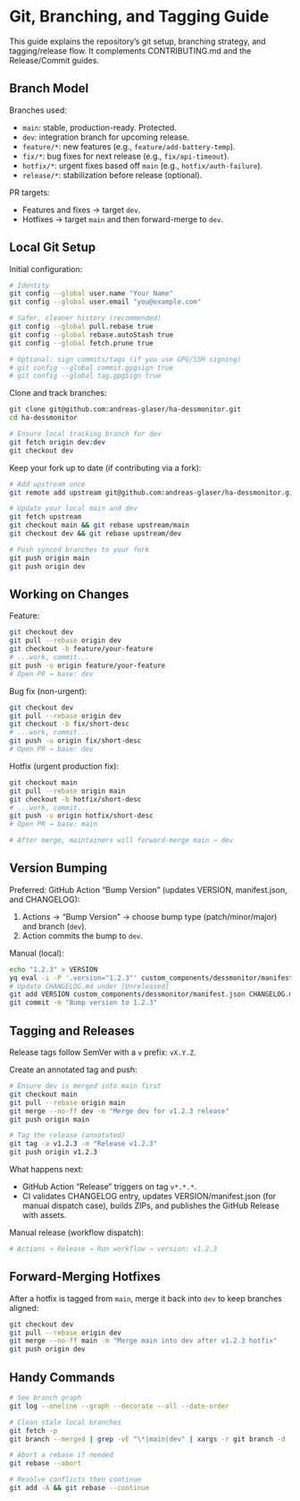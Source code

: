 # Git, Branching, and Tagging Guide

This guide explains the repository’s git setup, branching strategy, and tagging/release flow. It complements CONTRIBUTING.md and the Release/Commit guides.

## Branch Model

Branches used:
- `main`: stable, production-ready. Protected.
- `dev`: integration branch for upcoming release.
- `feature/*`: new features (e.g., `feature/add-battery-temp`).
- `fix/*`: bug fixes for next release (e.g., `fix/api-timeout`).
- `hotfix/*`: urgent fixes based off `main` (e.g., `hotfix/auth-failure`).
- `release/*`: stabilization before release (optional).

PR targets:
- Features and fixes → target `dev`.
- Hotfixes → target `main` and then forward-merge to `dev`.

## Local Git Setup

Initial configuration:
```bash
# Identity
git config --global user.name "Your Name"
git config --global user.email "you@example.com"

# Safer, cleaner history (recommended)
git config --global pull.rebase true
git config --global rebase.autoStash true
git config --global fetch.prune true

# Optional: sign commits/tags (if you use GPG/SSH signing)
# git config --global commit.gpgsign true
# git config --global tag.gpgSign true
```

Clone and track branches:
```bash
git clone git@github.com:andreas-glaser/ha-dessmonitor.git
cd ha-dessmonitor

# Ensure local tracking branch for dev
git fetch origin dev:dev
git checkout dev
```

Keep your fork up to date (if contributing via a fork):
```bash
# Add upstream once
git remote add upstream git@github.com:andreas-glaser/ha-dessmonitor.git

# Update your local main and dev
git fetch upstream
git checkout main && git rebase upstream/main
git checkout dev && git rebase upstream/dev

# Push synced branches to your fork
git push origin main
git push origin dev
```

## Working on Changes

Feature:
```bash
git checkout dev
git pull --rebase origin dev
git checkout -b feature/your-feature
# ...work, commit...
git push -u origin feature/your-feature
# Open PR → base: dev
```

Bug fix (non-urgent):
```bash
git checkout dev
git pull --rebase origin dev
git checkout -b fix/short-desc
# ...work, commit...
git push -u origin fix/short-desc
# Open PR → base: dev
```

Hotfix (urgent production fix):
```bash
git checkout main
git pull --rebase origin main
git checkout -b hotfix/short-desc
# ...work, commit...
git push -u origin hotfix/short-desc
# Open PR → base: main

# After merge, maintainers will forward-merge main → dev
```

## Version Bumping

Preferred: GitHub Action “Bump Version” (updates VERSION, manifest.json, and CHANGELOG):
1. Actions → “Bump Version” → choose bump type (patch/minor/major) and branch (`dev`).
2. Action commits the bump to `dev`.

Manual (local):
```bash
echo "1.2.3" > VERSION
yq eval -i -P '.version="1.2.3"' custom_components/dessmonitor/manifest.json
# Update CHANGELOG.md under [Unreleased]
git add VERSION custom_components/dessmonitor/manifest.json CHANGELOG.md
git commit -m "Bump version to 1.2.3"
```

## Tagging and Releases

Release tags follow SemVer with a `v` prefix: `vX.Y.Z`.

Create an annotated tag and push:
```bash
# Ensure dev is merged into main first
git checkout main
git pull --rebase origin main
git merge --no-ff dev -m "Merge dev for v1.2.3 release"
git push origin main

# Tag the release (annotated)
git tag -a v1.2.3 -m "Release v1.2.3"
git push origin v1.2.3
```

What happens next:
- GitHub Action “Release” triggers on tag `v*.*.*`.
- CI validates CHANGELOG entry, updates VERSION/manifest.json (for manual dispatch case), builds ZIPs, and publishes the GitHub Release with assets.

Manual release (workflow dispatch):
```bash
# Actions → Release → Run workflow → version: v1.2.3
```

## Forward-Merging Hotfixes

After a hotfix is tagged from `main`, merge it back into `dev` to keep branches aligned:
```bash
git checkout dev
git pull --rebase origin dev
git merge --no-ff main -m "Merge main into dev after v1.2.3 hotfix"
git push origin dev
```

## Handy Commands

```bash
# See branch graph
git log --oneline --graph --decorate --all --date-order

# Clean stale local branches
git fetch -p
git branch --merged | grep -vE "\*|main|dev" | xargs -r git branch -d

# Abort a rebase if needed
git rebase --abort

# Resolve conflicts then continue
git add -A && git rebase --continue
```

